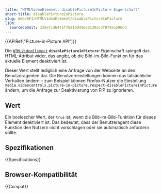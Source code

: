 ```yaml
---
title: "HTMLVideoElement: disablePictureInPicture Eigenschaft"
short-title: disablePictureInPicture
slug: Web/API/HTMLVideoElement/disablePictureInPicture
l10n:
  sourceCommit: 338e7cd6445f45216d4de20129acdf979aab96dd
---
```


{{APIRef("Picture-in-Picture API")}}

Die [`HTMLVideoElement`](/de/docs/Web/API/HTMLVideoElement) **`disablePictureInPicture`**-Eigenschaft spiegelt das HTML-Attribut wider, das angibt, ob die Bild-im-Bild-Funktion für das aktuelle Element deaktiviert ist.

Dieser Wert stellt lediglich eine Anfrage von der Webseite an den Benutzeragenten dar. Die Benutzereinstellungen können das tatsächliche Verhalten ändern – zum Beispiel können Firefox-Nutzer die Einstellung `media.videocontrols.picture-in-picture.respect-disablePictureInPicture` ändern, um die Anfrage zur Deaktivierung von PiP zu ignorieren.

## Wert

Ein boolescher Wert, der `true` ist, wenn die Bild-im-Bild-Funktion für dieses Element deaktiviert ist. Das bedeutet, dass der Benutzeragent diese Funktion den Nutzern nicht vorschlagen oder sie automatisch anfordern sollte.

## Spezifikationen

{{Specifications}}

## Browser-Kompatibilität

{{Compat}}
